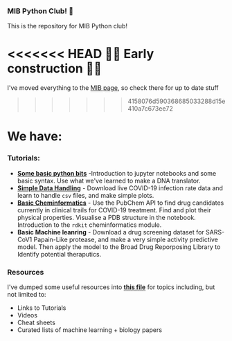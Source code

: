 ### MIB Python Club! :snake:

This is the repository for MIB Python club!

<<<<<<< HEAD
🚧🚧 Early construction 🚧🚧
=======
I've moved everything to the [MIB page](https://github.com/UoMMIB/Python-Club), so check there for up to date stuff
>>>>>>> 4158076d590368685033288d15e410a7c673ee72

# We have:
### Tutorials:
* **[Some basic python bits](https://github.com/UoMMIB/Python-Club/blob/master/Tutorials/BasicBitsPython.ipynb)**  -Introduction to jupyter notebooks and some basic syntax. Use what we've learned to make a DNA translator.
* **[Simple Data Handling](https://github.com/UoMMIB/Python-Club/blob/master/Tutorials/IntroToDataWranglingWithPandas.ipynb)** - Download live COVID-19 infection rate data and learn to handle ```csv``` files, and make simple plots.
* **[Basic Cheminformatics](https://github.com/UoMMIB/Python-Club/blob/master/Tutorials/IntroToCheminformatics.ipynb)** - Use the PubChem API to find drug candidates currently in clinical trails for COVID-19 treatment. Find and plot their physical properties. Visualise a PDB structure in the notebook. Introduction to the ```rdkit``` cheminformatics module.
* **Basic Machine leanring** - Download a drug screening dataset for SARS-CoV1 Papain-Like protease, and make a very simple activity predictive model. Then apply the model to the Broad Drug Reporposing Library to Identify potential theraputics.

### Resources
I've dumped some useful resources into [**this file**](https://github.com/UoMMIB/Python-Club/blob/master/Resoruces/resources.md) for topics including, but not limited to:
* Links to Tutorials
* Videos
* Cheat sheets
* Curated lists of machine learning + biology papers
